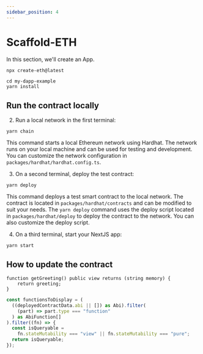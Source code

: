 ```yaml
---
sidebar_position: 4
---
```


# Scaffold-ETH

In this section, we'll create an App.

```bash
npx create-eth@latest
```

```
cd my-dapp-example
yarn install
```

## Run the contract locally

2. Run a local network in the first terminal:

```
yarn chain
```

This command starts a local Ethereum network using Hardhat. The network runs on your local machine and can be used for testing and development. You can customize the network configuration in `packages/hardhat/hardhat.config.ts`.

3. On a second terminal, deploy the test contract:

```
yarn deploy
```

This command deploys a test smart contract to the local network. The contract is located in `packages/hardhat/contracts` and can be modified to suit your needs. The `yarn deploy` command uses the deploy script located in `packages/hardhat/deploy` to deploy the contract to the network. You can also customize the deploy script.

4. On a third terminal, start your NextJS app:

```
yarn start
```

## How to update the contract

```solidity title="my-dapp-example/packages/hardhat/contracts/YourContract.sol"
function getGreeting() public view returns (string memory) {
    return greeting;
}
```

```typescript title="my-dapp-example/packages/nextjs/app/debug/_components/contract/ContractReadMethods.tsx"
const functionsToDisplay = (
  ((deployedContractData.abi || []) as Abi).filter(
    (part) => part.type === "function"
  ) as AbiFunction[]
).filter((fn) => {
  const isQueryable =
    fn.stateMutability === "view" || fn.stateMutability === "pure";
  return isQueryable;
});
```
